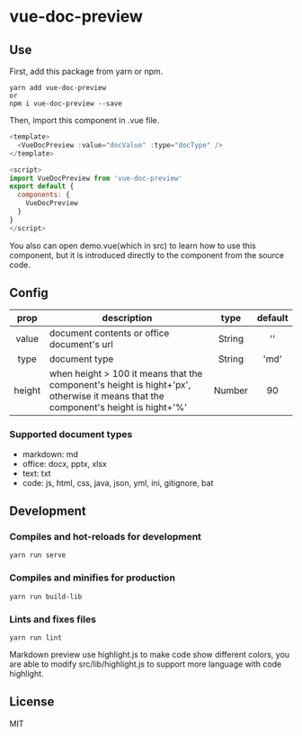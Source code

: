 # vue-doc-preview

## Use
First, add this package from yarn or npm.
```
yarn add vue-doc-preview
or
npm i vue-doc-preview --save
```
Then, import this component in .vue file.
```javascript
<template>
  <VueDocPreview :value="docValue" :type="docType" />
</template>

<script>
import VueDocPreview from 'vue-doc-preview'
export default {
  components: {
    VueDocPreview
  }
}
</script>
```
You also can open demo.vue(which in src) to learn how to use this component, but it is introduced directly to the component from the source code.

## Config

prop | description | type| default
:-------: | -------  |  :-------:  |  :-------:
value | document contents or office document's url | String | ''
type | document type | String | 'md'
height | when height > 100 it means that the component's height is hight+'px', otherwise it means that the component's height is hight+'%'| Number | 90

### Supported document types
* markdown: md
* office: docx, pptx, xlsx
* text: txt
* code: js, html, css, java, json, yml, ini, gitignore, bat


## Development

### Compiles and hot-reloads for development
```
yarn run serve
```

### Compiles and minifies for production
```
yarn run build-lib
```

### Lints and fixes files
```
yarn run lint
```
Markdown preview use highlight.js to make code show different colors, you are able to modify src/lib/highlight.js to support more language with code highlight.


## License
MIT
